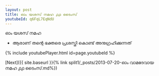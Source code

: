 ```yaml
---
layout: post
title: ഓം യശസ് നമഹ ൧൧ ടൈംസ്
youtubeId: q6FqL7EqNdU
---
```

 
 
 ഓം യശസ് നമഹ 
 
 -  ആരാണ് തന്റെ ഭക്തരെ പ്രശസ്തി കൊണ്ട് അനുഗ്രഹിക്കുന്നത് 
 
  
 
  
 
 
 
 
 
 


{% include youtubePlayer.html id=page.youtubeId %}
 
[Next]({{ site.baseurl }}{% link  split1/_posts/2013-07-20-ഓം വാമദേവായ നമഹ ൧൧ ടൈംസ്.md%})
 
